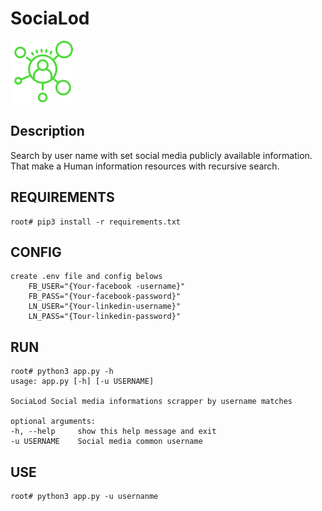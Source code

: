# SociaLod
<img src="static/icons8-social-network-100.png">

Description
---

Search by user name with set social media publicly available information. That make a Human information resources with recursive search.

REQUIREMENTS
---
    root# pip3 install -r requirements.txt

CONFIG
---
    create .env file and config belows 
        FB_USER="{Your-facebook -username}"
        FB_PASS="{Your-facebook-password}"
        LN_USER="{Your-linkedin-username}"
        LN_PASS="{Tour-linkedin-password}"

RUN
---
    root# python3 app.py -h
    usage: app.py [-h] [-u USERNAME]

    SociaLod Social media informations scrapper by username matches

    optional arguments:
    -h, --help     show this help message and exit
    -u USERNAME    Social media common username

USE
---
    root# python3 app.py -u usernanme